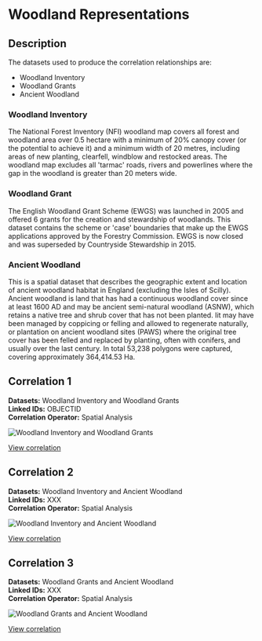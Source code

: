# Woodland Representations

## Description
The datasets used to produce the correlation relationships are:
- Woodland Inventory
- Woodland Grants
- Ancient Woodland

### Woodland Inventory

The National Forest Inventory (NFI) woodland map covers all forest and woodland area over 0.5 hectare with a minimum of 20% canopy cover (or the potential to achieve it) and a minimum width of 20 metres, including areas of new planting, clearfell, windblow and restocked areas. The woodland map excludes all 'tarmac' roads, rivers and powerlines where the gap in the woodland is greater than 20 meters wide. 


### Woodland Grant

The English Woodland Grant Scheme (EWGS) was launched in 2005 and offered 6 grants for the creation and stewardship of woodlands. This dataset contains the scheme or 'case' boundaries that make up the EWGS applications approved by the Forestry Commission. EWGS is now closed and was superseded by Countryside Stewardship in 2015. 

### Ancient Woodland

This is a spatial dataset that describes the geographic extent and location of ancient woodland habitat in England (excluding the Isles of Scilly). Ancient woodland is land that has had a continuous woodland cover since at least 1600 AD and may be ancient semi-natural woodland (ASNW), which retains a native tree and shrub cover that has not been planted. Iit may have been managed by coppicing or felling and allowed to regenerate naturally, or plantation on ancient woodland sites (PAWS) where the original tree cover has been felled and replaced by planting, often with conifers, and usually over the last century. In total 53,238 polygons were captured, covering approximately 364,414.53 Ha. 

## Correlation 1

__Datasets:__ Woodland Inventory and Woodland Grants
<br> __Linked IDs:__ OBJECTID
<br> __Correlation Operator:__ Spatial Analysis


![Woodland Inventory and Woodland Grants](/_media/Sampledata1.PNG) 

[View correlation](https://google.com)


## Correlation 2

__Datasets:__ Woodland Inventory and Ancient Woodland
<br> __Linked IDs:__ XXX
<br> __Correlation Operator:__ Spatial Analysis


![Woodland Inventory and Ancient Woodland](/_media/Sampledata2.PNG)

[View correlation](https://google.com)


## Correlation 3

__Datasets:__ Woodland Grants and Ancient Woodland
<br> __Linked IDs:__ XXX
<br> __Correlation Operator:__ Spatial Analysis

![Woodland Grants and Ancient Woodland](/_media/Sampledata3.PNG)

[View correlation](https://google.com)




